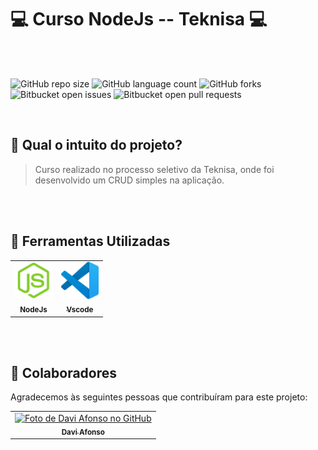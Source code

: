 # 💻 Curso NodeJs -- Teknisa 💻

<br>
<br>

![GitHub repo size](https://img.shields.io/github/repo-size/Daviafonso88/NodeJs-Teknisa)
![GitHub language count](https://img.shields.io/github/languages/count/Daviafonso88/NodeJs-Teknisa)
![GitHub forks](https://img.shields.io/github/forks/Daviafonso88/NodeJs-Teknisa)
![Bitbucket open issues](https://img.shields.io/bitbucket/issues/Daviafonso88/NodeJs-Teknisa)
![Bitbucket open pull requests](https://img.shields.io/bitbucket/pr-raw/Daviafonso88/NodeJs-Teknisa)


<br>



## 🧠 Qual o intuito do projeto?

> Curso realizado no processo seletivo da Teknisa, onde foi desenvolvido um CRUD simples na aplicação.


<br>
<br>

## 🔧 Ferramentas Utilizadas 


<table>
  <tr>
    <td align="center">
      <a href="#">
        <img align="rigth" alt="DaviAfonso88-nodejs" height="60" width="60" src="https://raw.githubusercontent.com/devicons/devicon/master/icons/nodejs/nodejs-original.svg"><br>
        <sub>
          <b>NodeJs</b>
        </sub>
      </a>
    </td>
        <td align="center">
      <a href="#">
         <img align="rigth" alt="DaviAfonso88-vscode" height="60" width="60" src="https://raw.githubusercontent.com/devicons/devicon/master/icons/vscode/vscode-original.svg">
<br>
        <sub>
          <b>Vscode</b>
        </sub>
      </a>
    </td>
  </tr>
</table>


<br>
<br>

## 🤝 Colaboradores

Agradecemos às seguintes pessoas que contribuíram para este projeto:

<table>
  <tr>
    <td align="center">
      <a href="#">
         <img src="https://avatars.githubusercontent.com/u/89953265?v=4" width="100px;" alt="Foto de Davi Afonso no GitHub"/><br>
        <sub>
          <b>Davi Afonso</b>
        </sub>
      </a>
    </td>
</table>


